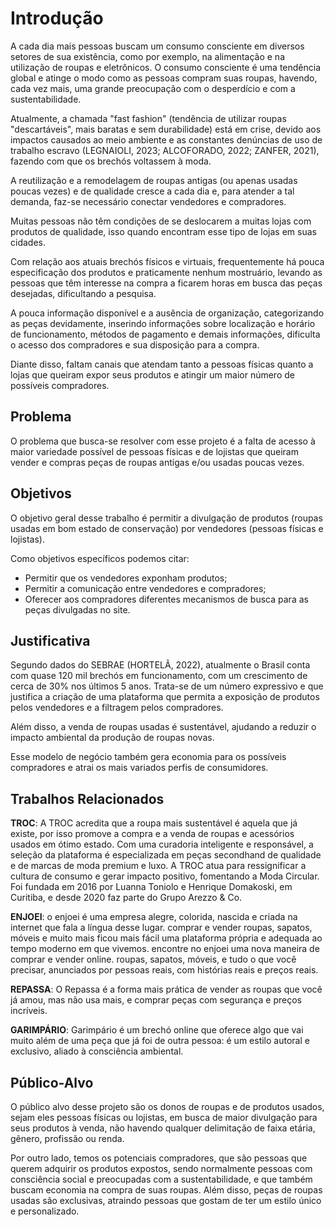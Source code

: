 # Introdução

A cada dia mais pessoas buscam um consumo consciente em diversos setores de sua existência, como por exemplo, na alimentação e na utilização de roupas e eletrônicos. O consumo consciente é uma tendência global e atinge o modo como as pessoas compram suas roupas, havendo, cada vez mais, uma grande preocupação com o desperdício e com a sustentabilidade.

Atualmente, a chamada "fast fashion" (tendência de utilizar roupas "descartáveis", mais baratas e sem durabilidade) está em crise, devido aos impactos causados ao meio ambiente e as constantes denúncias de uso de trabalho escravo (LEGNAIOLI, 2023; ALCOFORADO, 2022; ZANFER, 2021), fazendo com que os brechós voltassem à moda.

A reutilização e a remodelagem de roupas antigas (ou apenas usadas poucas vezes) e de qualidade cresce a cada dia e, para atender a tal demanda, faz-se necessário conectar vendedores e compradores.

Muitas pessoas não têm condições de se deslocarem a muitas lojas com produtos de qualidade, isso quando encontram esse tipo de lojas em suas cidades. 

Com relação aos atuais brechós físicos e virtuais, frequentemente há pouca especificação dos produtos e praticamente nenhum mostruário, levando as pessoas que têm interesse na compra a ficarem horas em busca das peças desejadas, dificultando a pesquisa.

A pouca informação disponível e a ausência de organização, categorizando as peças devidamente, inserindo informações sobre localização e horário de funcionamento, métodos de pagamento e demais informações, dificulta o acesso dos compradores e sua disposição para a compra.

Diante disso, faltam canais que atendam tanto a pessoas físicas quanto a lojas que queiram expor seus produtos e atingir um maior número de possíveis compradores.




## Problema

O problema que busca-se resolver com esse projeto é a falta de acesso à maior variedade possível de pessoas físicas e de lojistas que queiram vender e compras peças de roupas antigas e/ou usadas poucas vezes.



## Objetivos

O objetivo geral desse trabalho é permitir a divulgação de produtos (roupas usadas em bom estado de conservação) por vendedores (pessoas físicas e lojistas).

Como objetivos específicos podemos citar:
- Permitir que os vendedores exponham produtos;
- Permitir a comunicação entre vendedores e compradores;
- Oferecer aos compradores diferentes mecanismos de busca para as peças divulgadas no site.



## Justificativa 

Segundo dados do SEBRAE (HORTELÃ, 2022), atualmente o Brasil conta com quase 120 mil brechós em funcionamento, com um crescimento de cerca de 30% nos últimos 5 anos. Trata-se de um número expressivo e que justifica a criação de uma plataforma que permita a exposição de produtos pelos vendedores e a filtragem pelos compradores.

Além disso, a venda de roupas usadas é sustentável, ajudando a reduzir o impacto ambiental da produção de roupas novas.

Esse modelo de negócio também gera economia para os possíveis compradores e atrai os mais variados perfis de consumidores.


## Trabalhos Relacionados

**TROC**: A TROC acredita que a roupa mais sustentável é aquela que já existe, por isso promove a compra e a venda de roupas e acessórios usados em ótimo estado.
Com uma curadoria inteligente e responsável, a seleção da plataforma é especializada em peças secondhand de qualidade e de marcas de moda premium e luxo.
A TROC atua para ressignificar a cultura de consumo e gerar impacto positivo, fomentando a Moda Circular.
Foi fundada em 2016 por Luanna Toniolo e Henrique Domakoski, em Curitiba, e desde 2020 faz parte do Grupo Arezzo & Co.

**ENJOEI**: o enjoei é uma empresa alegre, colorida, nascida e criada na internet que fala a língua desse lugar. comprar e vender roupas, sapatos, móveis e muito mais ficou mais fácil uma plataforma própria e adequada ao tempo moderno em que vivemos. encontre no enjoei uma nova maneira de comprar e vender online. roupas, sapatos, móveis, e tudo o que você precisar, anunciados por pessoas reais, com histórias reais e preços reais.

**REPASSA**: O Repassa é a forma mais prática de vender as roupas que você já amou, mas não usa mais, e comprar peças com segurança e preços incríveis.

**GARIMPÁRIO**: Garimpário é um brechó online que oferece algo que vai muito além de uma peça que já foi de outra pessoa: é um estilo autoral e exclusivo, aliado à consciência ambiental.


## Público-Alvo 

O público alvo desse projeto são os donos de roupas e de produtos usados, sejam eles pessoas físicas ou lojistas, em busca de maior divulgação para seus produtos à venda, não havendo qualquer delimitação de faixa etária, gênero, profissão ou renda.

Por outro lado, temos os potenciais compradores, que são pessoas que querem adquirir os produtos expostos, sendo normalmente pessoas com consciência social e preocupadas com a sustentabilidade, e que também buscam economia na compra de suas roupas. Além disso, peças de roupas usadas são exclusivas, atraindo pessoas que gostam de ter um estilo único e personalizado.
